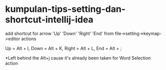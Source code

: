 # kumpulan-tips-setting-dan-shortcut-intellij-idea

add shortcut for arrow 'Up' 'Down' 'Right' 'End' from file->setting->keymap->editor actions

Up = Alt + I,
Down = Alt + K,
Right = Alt + L,
End = Alt + ;


*Left behind the Alt+j cause it's already been taken for Word Selection action
